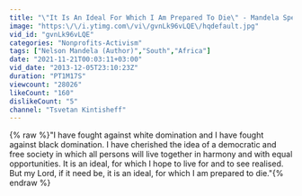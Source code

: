 ```yaml
---
title: "\"It Is An Ideal For Which I Am Prepared To Die\" - Mandela Speech, Sabotage Trial, 1964"
image: "https:\/\/i.ytimg.com\/vi\/gvnLk96vLQE\/hqdefault.jpg"
vid_id: "gvnLk96vLQE"
categories: "Nonprofits-Activism"
tags: ["Nelson Mandela (Author)","South","Africa"]
date: "2021-11-21T00:03:11+03:00"
vid_date: "2013-12-05T23:10:23Z"
duration: "PT1M17S"
viewcount: "28026"
likeCount: "160"
dislikeCount: "5"
channel: "Tsvetan Kintisheff"
---
```

{% raw %}&quot;I have fought against white domination and I have fought against black domination. I have cherished the idea of a democratic and free society in which all persons will live together in harmony and with equal opportunities. It is an ideal, for which I hope to live for and to see realised. But my Lord, if it need be, it is an ideal, for which I am prepared to die.&quot;{% endraw %}
